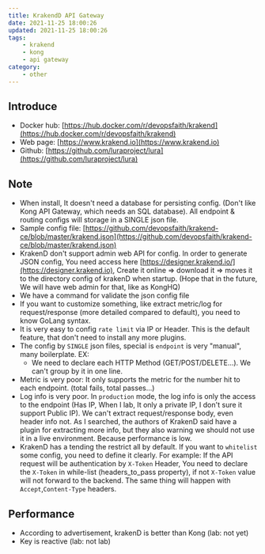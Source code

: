 ```yaml
---
title: KrakendD API Gateway
date: 2021-11-25 18:00:26
updated: 2021-11-25 18:00:26
tags:
    - krakend
    - kong
    - api gateway
category: 
    - other
---
```


## Introduce

- Docker hub: [https://hub.docker.com/r/devopsfaith/krakend](https://hub.docker.com/r/devopsfaith/krakend)
- Web page: [https://www.krakend.io](https://www.krakend.io)
- Github: [https://github.com/luraproject/lura](https://github.com/luraproject/lura)

## Note

- When install, It doesn't need a database for persisting config. (Don't like Kong API Gateway, which needs an SQL database). All endpoint & routing configs will storage in a SINGLE json file.
- Sample config file: [https://github.com/devopsfaith/krakend-ce/blob/master/krakend.json](https://github.com/devopsfaith/krakend-ce/blob/master/krakend.json)
- KrakenD don't support admin web API for config. In order to generate JSON config, You need access here [https://designer.krakend.io/](https://designer.krakend.io), Create it online => download it => moves it to the directory config of krakenD when startup. (Hope that in the future, We will have web admin for that, like as KongHQ)
- We have a command for validate the json config file
- If you want to customize something, like extract metric/log for request/response (more detailed compared to default), you need to know GoLang syntax.
- It is very easy to config `rate limit` via IP or Header. This is the default feature, that don't need to install any more plugins.
- The config by `SINGLE` json files, special is `endpoint` is very "manual", many boilerplate. EX:
    - We need to declare each HTTP Method (GET/POST/DELETE...). We can't group by it in one line. 
- Metric is very poor: It only supports the metric for the number hit to each endpoint. (total fails, total passes...)
- Log info is very poor. In `production` mode, the log info is only the access to the endpoint (Has IP, When I lab, It only a private IP, I don't sure it support Public IP). We can't extract request/response body, even header info not. As I searched, the authors of KrakenD said have a plugin for extracting more info, but they also warning we should not use it in a live environment. Because performance is low. 
- KrakenD has a tending the restrict all by default. If you want to `whitelist` some config, you need to define it clearly. For example: If the API request will be authentication by `X-Token` Header, You need to declare the `X-Token` in while-list (headers_to_pass property), if not `X-Token` value will not forward to the backend. The same thing will happen with `Accept`,`Content-Type` headers.

## Performance

- According to advertisement, krakenD is better than Kong (lab: not yet)
- Key is reactive (lab: not lab)



